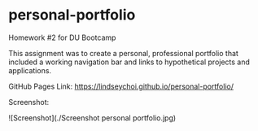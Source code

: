 # personal-portfolio

Homework #2 for DU Bootcamp

This assignment was to create a personal, professional portfolio that included a working navigation bar and links to hypothetical projects and applications.

GitHub Pages Link: https://lindseychoi.github.io/personal-portfolio/

Screenshot:

![Screenshot](./Screenshot personal portfolio.jpg)
